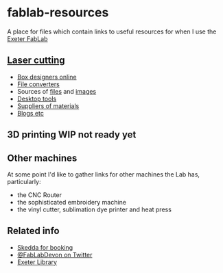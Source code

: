 # fablab-resources
A place for files which contain links to useful resources for when I use the [Exeter FabLab](https://fablabdevon.org/)

## [Laser cutting](laser-resources.md)
* [Box designers online](laser-resources.md#box-designers)
* [File converters](laser-resources.md#file-converters)
* Sources of [files](laser-resources.md#sources-of-files) and [images](#free-vector-images)
* [Desktop tools](laser-resources.md#desktop-tools)
* [Suppliers of materials](laser-resources.md#suppliers-of-materials)
* [Blogs etc](laser-resources.md#blogs-etc)

## 3D printing WIP not ready yet

## Other machines
At some point I'd like to gather links for other machines the Lab has, particularly:
* the CNC Router
* the sophisticated embroidery machine
* the vinyl cutter, sublimation dye printer and heat press

## Related info
* [Skedda for booking](https://exeterfablabdevon.skedda.com/)
* [@FabLabDevon on Twitter](https://twitter.com/FabLabDevon)
* [Exeter Library](https://www.devonlibraries.org.uk/web/arena/exeterlibrary)
